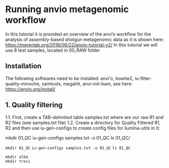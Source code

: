 # Running anvio metagenomic workflow
In this tutorial it is provided an overview of the anvi’o workflow for the analysis of assembly-based shotgun metagenomic data as it is shown here: https://merenlab.org/2016/06/22/anvio-tutorial-v2/
In this tutorial we will use 8 test samples, located in 00_RAW folder

## Installation

The following softwares need to be installed: anvi'o, bowtie2, iu-filter-quality-minoche, samtools, megahit, anvi-init-bam, see here: https://anvio.org/install/


## 1. Quality filtering
1.1. First, create a TAB-delimited table samples.txt where are our raw R1 and R2 files (see samples.txt file)
1.2. Create a directory for Quality Filtered R1, R2 and then use iu-gen-configs to create config files for ilumina-utils in it:

mkdir 01_QC
iu-gen-configs samples.txt -o 01_QC
ls 01_QC/

`mkdir 01_QC`
`iu-gen-configs samples.txt -o 01_QC`
`ls 01_QC`

```
mkdir alba
mkdir troci
```
